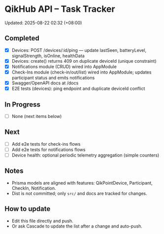 # QikHub API – Task Tracker

Updated: 2025-08-22 02:32 (+08:00)

## Completed
- [x] Devices: POST /devices/:id/ping — update lastSeen, batteryLevel, signalStrength, isOnline, healthData
- [x] Devices: create() returns 409 on duplicate deviceId (unique constraint)
- [x] Notifications module (CRUD) wired into AppModule
- [x] Check-Ins module (check-in/out/list) wired into AppModule; updates participant status and emits notifications
- [x] Swagger/OpenAPI docs at /docs
- [x] E2E tests (devices): ping endpoint and duplicate deviceId conflict

## In Progress
- [ ] None (next items below)

## Next
- [ ] Add e2e tests for check-ins flows
- [ ] Add e2e tests for notifications flows
- [ ] Device health: optional periodic telemetry aggregation (simple counters)

## Notes
- Prisma models are aligned with features: QikPointDevice, Participant, CheckIn, Notification.
- Dist is not committed; only `src/` and docs are tracked for changes.

## How to update
- Edit this file directly and push.
- Or ask Cascade to update the list after a change and auto-push.
